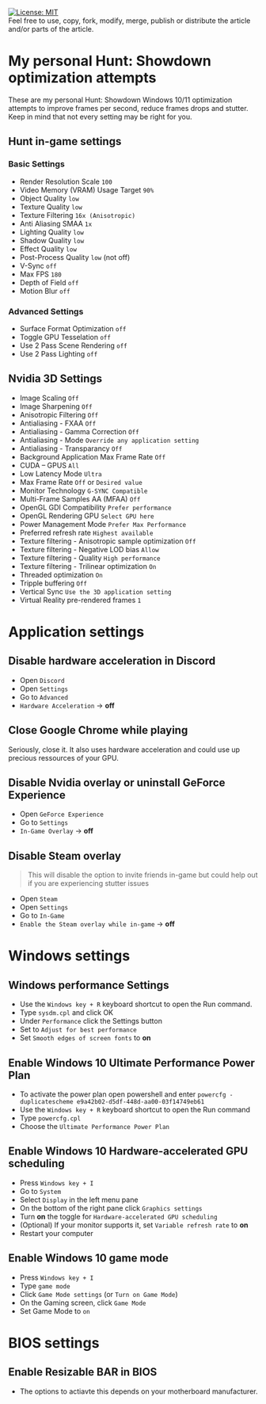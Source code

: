 [![License: MIT](https://img.shields.io/badge/License-MIT-green.svg)](https://github.com/nopantsfriday/restart_steam_client/blob/master/LICENSE)
<br>Feel free to use, copy, fork, modify, merge, publish or distribute the article and/or parts of the article.

# My personal Hunt: Showdown optimization attempts
These are my personal Hunt: Showdown Windows 10/11 optimization attempts to improve frames per second, reduce frames drops and stutter. Keep in mind that not every setting may be right for you.

## Hunt in-game settings

### Basic Settings
- Render Resolution Scale ```100```
- Video Memory (VRAM) Usage Target ```90%```
- Object Quality ```low```
- Texture Quality ```low```
- Texture Filtering ```16x (Anisotropic)```
- Anti Aliasing SMAA ```1x```
- Lighting Quality ```low```
- Shadow Quality ```low```
- Effect Quality ```low```
- Post-Process Quality ```low``` (not off)
- V-Sync ```off```
- Max FPS ```180```
- Depth of Field ```off```
- Motion Blur ```off```
### Advanced Settings
- Surface Format Optimization ```off```
- Toggle GPU Tesselation ```off```
- Use 2 Pass Scene Rendering ```off```
- Use 2 Pass Lighting ```off```

## Nvidia 3D Settings
- Image Scaling ```Off```
- Image Sharpening ```Off```
- Anisotropic Filtering	```Off```
- Antialiasing - FXAA ```Off```
- Antialiasing - Gamma Correction ```Off```
- Antialiasing - Mode ```Override any application setting```
- Antialiasing - Transparancy ```Off```
- Background Application Max Frame Rate ```Off```
- CUDA – GPUS ```All```
- Low Latency Mode	```Ultra```
- Max Frame Rate ```Off``` or ```Desired value```
- Monitor Technology ```G-SYNC Compatible```
- Multi-Frame Samples AA (MFAA) ```Off```
- OpenGL GDI Compatibility ```Prefer performance```
- OpenGL Rendering GPU ```Select GPU here```
- Power Management Mode	```Prefer Max Performance```
- Preferred refresh rate ```Highest available```
- Texture filtering - Anisotropic sample optimization ```Off```
- Texture filtering - Negative LOD bias ```Allow```
- Texture filtering - Quality ```High performance```
- Texture filtering - Trilinear optimization ```On```
- Threaded optimization ```On```
- Tripple buffering ```Off```
- Vertical Sync	```Use the 3D application setting```
- Virtual Reality pre-rendered frames ```1```

# Application settings
## Disable hardware acceleration in Discord
- Open ```Discord```
- Open ```Settings```
- Go to ```Advanced```
- ```Hardware Acceleration``` -> **off**

## Close Google Chrome while playing 
Seriously, close it. It also uses hardware acceleration and could use up precious ressources of your GPU.

## Disable Nvidia overlay or uninstall GeForce Experience
- Open ```GeForce Experience```
- Go to ```Settings```
- ```In-Game Overlay``` -> **off**

## Disable Steam overlay
> This will disable the option to invite friends in-game but could help out if you are experiencing stutter issues
- Open ```Steam```
- Open ```Settings```
- Go to ```In-Game``` 
- ```Enable the Steam overlay while in-game``` -> **off** <br />

# Windows settings
## Windows performance Settings
- Use the ```Windows key + R``` keyboard shortcut to open the Run command.
- Type ```sysdm.cpl``` and click OK
- Under ```Performance``` click the Settings button
- Set to ``` Adjust for best performance ```
- Set ```Smooth edges of screen fonts``` to **on**

## Enable Windows 10 Ultimate Performance Power Plan
- To activate the power plan open powershell and enter
```powercfg -duplicatescheme e9a42b02-d5df-448d-aa00-03f14749eb61```
- Use the ```Windows key + R``` keyboard shortcut to open the Run command
- Type ```powercfg.cpl```
- Choose the ```Ultimate Performance Power Plan```

## Enable Windows 10 Hardware-accelerated GPU scheduling
- Press ```Windows key + I```
- Go to ```System```
- Select ```Display``` in the left menu pane
- On the bottom of the right pane click ```Graphics settings```
- Turn **on** the toggle for ```Hardware-accelerated GPU scheduling```
- (Optional) If your monitor supports it, set ```Variable refresh rate``` to **on**
- Restart your computer

## Enable Windows 10 game mode
- Press ```Windows key + I```
- Type ```game mode```
- Click ```Game Mode settings``` (or ```Turn on Game Mode```)
- On the Gaming screen, click ```Game Mode```
- Set Game Mode to ```on```

# BIOS settings
## Enable  Resizable BAR in BIOS
- The options to actiavte this depends on your motherboard manufacturer.
